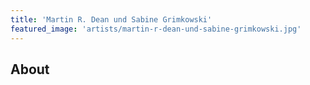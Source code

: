 ```yaml
---
title: 'Martin R. Dean und Sabine Grimkowski'
featured_image: 'artists/martin-r-dean-und-sabine-grimkowski.jpg'
---
```


## About


